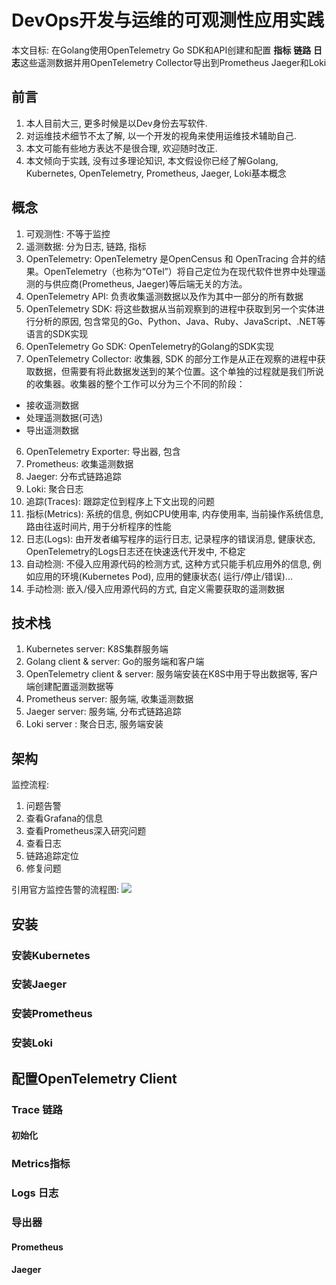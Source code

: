 # DevOps开发与运维的可观测性应用实践

本文目标: 在Golang使用OpenTelemetry Go SDK和API创建和配置 **指标** **链路** **日志**这些遥测数据并用OpenTelemetry
Collector导出到Prometheus Jaeger和Loki

## 前言

1. 本人目前大三, 更多时候是以Dev身份去写软件.
2. 对运维技术细节不太了解, 以一个开发的视角来使用运维技术辅助自己.
3. 本文可能有些地方表达不是很合理, 欢迎随时改正.
4. 本文倾向于实践, 没有过多理论知识, 本文假设你已经了解Golang, Kubernetes, OpenTelemetry, Prometheus, Jaeger, Loki基本概念

## 概念

1. 可观测性: 不等于监控
2. 遥测数据: 分为日志, 链路, 指标
3. OpenTelemetry: OpenTelemetry 是OpenCensus 和 OpenTracing
   合并的结果。OpenTelemetry（也称为“OTel”）将自己定位为在现代软件世界中处理遥测的与供应商(Prometheus, Jaeger)等后端无关的方法。
4. OpenTelemetry API: 负责收集遥测数据以及作为其中一部分的所有数据
5. OpenTelemetry SDK: 将这些数据从当前观察到的进程中获取到另一个实体进行分析的原因,
   包含常见的Go、Python、Java、Ruby、JavaScript、.NET等语言的SDK实现
6. OpenTelemetry Go SDK: OpenTelemetry的Golang的SDK实现
7. OpenTelemetry Collector: 收集器, SDK 的部分工作是从正在观察的进程中获取数据，但需要有将此数据发送到的某个位置。这个单独的过程就是我们所说的收集器。收集器的整个工作可以分为三个不同的阶段：

- 接收遥测数据
- 处理遥测数据(可选)
- 导出遥测数据

6. OpenTelemetry Exporter: 导出器, 包含
7. Prometheus: 收集遥测数据
8. Jaeger: 分布式链路追踪
9. Loki: 聚合日志
10. 追踪(Traces): 跟踪定位到程序上下文出现的问题
11. 指标(Metrics): 系统的信息, 例如CPU使用率, 内存使用率, 当前操作系统信息, 路由往返时间片, 用于分析程序的性能
12. 日志(Logs): 由开发者编写程序的运行日志, 记录程序的错误消息, 健康状态, OpenTelemetry的Logs日志还在快速迭代开发中, 不稳定
13. 自动检测: 不侵入应用源代码的检测方式, 这种方式只能手机应用外的信息, 例如应用的环境(Kubernetes Pod), 应用的健康状态(
    运行/停止/错误)...
14. 手动检测: 嵌入/侵入应用源代码的方式, 自定义需要获取的遥测数据

## 技术栈

1. Kubernetes server: K8S集群服务端
2. Golang client & server: Go的服务端和客户端
3. OpenTelemetry client & server: 服务端安装在K8S中用于导出数据等, 客户端创建配置遥测数据等
4. Prometheus server: 服务端, 收集遥测数据
5. Jaeger server: 服务端, 分布式链路追踪
6. Loki server : 聚合日志, 服务端安装

## 架构

监控流程:

1. 问题告警
2. 查看Grafana的信息
3. 查看Prometheus深入研究问题
4. 查看日志
5. 链路追踪定位
6. 修复问题

引用官方监控告警的流程图:
![](https://pic-cdn.ewhisper.cn/img/2022/04/19/a46512421ecef38c4c4c80c18bdc3b0d-20220419143617.png)

## 安装

### 安装Kubernetes

### 安装Jaeger

### 安装Prometheus

### 安装Loki

## 配置OpenTelemetry Client

### Trace 链路

#### 初始化

### Metrics指标

### Logs 日志

### 导出器

#### Prometheus

#### Jaeger
